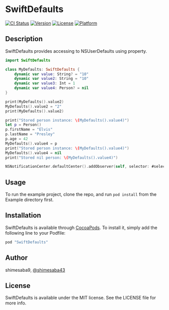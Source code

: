# SwiftDefaults

[![CI Status](http://img.shields.io/travis/shimesaba9/SwiftDefaults.svg?style=flat)](https://travis-ci.org/shimesaba9/SwiftDefaults)
[![Version](https://img.shields.io/cocoapods/v/SwiftDefaults.svg?style=flat)](http://cocoapods.org/pods/SwiftDefaults)
[![License](https://img.shields.io/cocoapods/l/SwiftDefaults.svg?style=flat)](http://cocoapods.org/pods/SwiftDefaults)
[![Platform](https://img.shields.io/cocoapods/p/SwiftDefaults.svg?style=flat)](http://cocoapods.org/pods/SwiftDefaults)

## Description

SwiftDefaults provides accessing to NSUserDefaults using property.

```swift
import SwiftDefaults

class MyDefaults: SwiftDefaults {
    dynamic var value: String? = "10"
    dynamic var value2: String = "10"
    dynamic var value3: Int = 1
    dynamic var value4: Person? = nil
}

print(MyDefaults().value2)
MyDefaults().value2 = "2"
print(MyDefaults().value2)

print("Stored person instance: \(MyDefaults().value4)")
let p = Person()
p.firstName = "Elvis"
p.lastName = "Presley"
p.age = 42
MyDefaults().value4 = p
print("Stored person instance: \(MyDefaults().value4)")
MyDefaults().value4 = nil
print("Stored nil person: \(MyDefaults().value4)")

NSNotificationCenter.defaultCenter().addObserver(self, selector: #selector(ViewController.value4DidChanged), name: "value4DidChanged", object: nil)
```

## Usage

To run the example project, clone the repo, and run `pod install` from the Example directory first.

## Installation

SwiftDefaults is available through [CocoaPods](http://cocoapods.org). To install
it, simply add the following line to your Podfile:

```ruby
pod "SwiftDefaults"
```

## Author

shimesaba9, [@shimesaba43](https://twitter.com/shimesaba43)

## License

SwiftDefaults is available under the MIT license. See the LICENSE file for more info.
